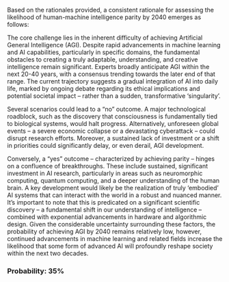 Based on the rationales provided, a consistent rationale for assessing the likelihood of human-machine intelligence parity by 2040 emerges as follows:

The core challenge lies in the inherent difficulty of achieving Artificial General Intelligence (AGI). Despite rapid advancements in machine learning and AI capabilities, particularly in specific domains, the fundamental obstacles to creating a truly adaptable, understanding, and creative intelligence remain significant.  Experts broadly anticipate AGI within the next 20-40 years, with a consensus trending towards the later end of that range. The current trajectory suggests a gradual integration of AI into daily life, marked by ongoing debate regarding its ethical implications and potential societal impact – rather than a sudden, transformative ‘singularity’. 

Several scenarios could lead to a “no” outcome. A major technological roadblock, such as the discovery that consciousness is fundamentally tied to biological systems, would halt progress. Alternatively, unforeseen global events – a severe economic collapse or a devastating cyberattack – could disrupt research efforts.  Moreover, a sustained lack of investment or a shift in priorities could significantly delay, or even derail, AGI development. 

Conversely, a “yes” outcome – characterized by achieving parity – hinges on a confluence of breakthroughs. These include sustained, significant investment in AI research, particularly in areas such as neuromorphic computing, quantum computing, and a deeper understanding of the human brain. A key development would likely be the realization of truly ‘embodied’ AI systems that can interact with the world in a robust and nuanced manner.  It’s important to note that this is predicated on a significant scientific discovery – a fundamental shift in our understanding of intelligence – combined with exponential advancements in hardware and algorithmic design.  Given the considerable uncertainty surrounding these factors, the probability of achieving AGI by 2040 remains relatively low, however, continued advancements in machine learning and related fields increase the likelihood that some form of advanced AI will profoundly reshape society within the next two decades.

### Probability: 35%